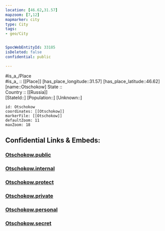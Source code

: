```yaml
---
location: [46.62,31.57] 
mapzoom: [7,12] 
mapmarker: city 
type: City
tags:
- geo/City


SpocWebEntityId: 33185
isDeleted: false
confidential: public

---
```

#is_a_/Place  
#is_a_ :: [[Place]] 
[has_place_longitude::31.57] 
[has_place_latitude::46.62] 
[name::Otschokow] 
State ::  
Country :: [[Russia]]  
[StateId::] 
[Population::] 
[Unknown::] 


```leaflet
id: Otschokow
coordinates: [[Otschokow]] 
markerFile: [[Otschokow]] 
defaultZoom: 11 
maxZoom: 18
```


## Confidential Links & Embeds: 

### [Otschokow.public](/_public/\Earth\Continent\Europe\Europe~East\Ukraine\Regions~Ukraine\Mykolayiv\CityOtschokow.public.md) 

### [Otschokow.internal](/_internal/\Earth\Continent\Europe\Europe~East\Ukraine\Regions~Ukraine\Mykolayiv\CityOtschokow.internal.md) 

### [Otschokow.protect](/_protect/\Earth\Continent\Europe\Europe~East\Ukraine\Regions~Ukraine\Mykolayiv\CityOtschokow.protect.md) 

### [Otschokow.private](/_private/\Earth\Continent\Europe\Europe~East\Ukraine\Regions~Ukraine\Mykolayiv\CityOtschokow.private.md) 

### [Otschokow.personal](/_personal/\Earth\Continent\Europe\Europe~East\Ukraine\Regions~Ukraine\Mykolayiv\CityOtschokow.personal.md) 

### [Otschokow.secret](/_secret/\Earth\Continent\Europe\Europe~East\Ukraine\Regions~Ukraine\Mykolayiv\CityOtschokow.secret.md)

